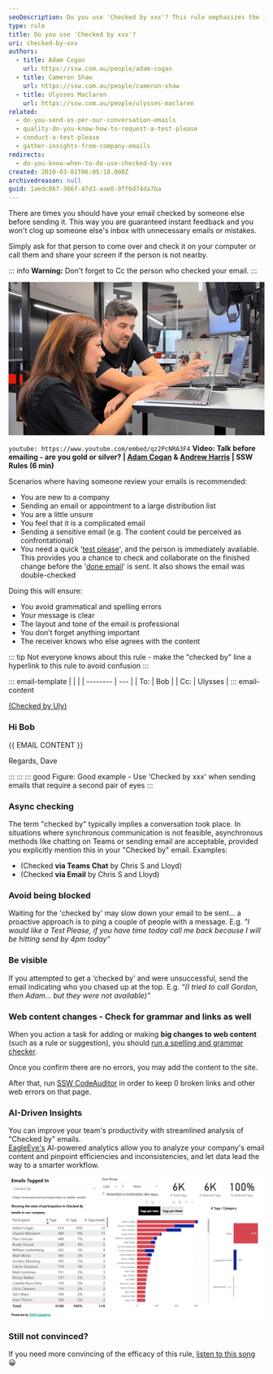 ```yaml
---
seoDescription: Do you use 'Checked by xxx'? This rule emphasizes the importance of having someone review your emails before sending them to ensure accuracy, clarity, and professionalism.
type: rule
title: Do you use 'Checked by xxx'?
uri: checked-by-xxx
authors:
  - title: Adam Cogan
    url: https://ssw.com.au/people/adam-cogan
  - title: Cameron Shaw
    url: https://ssw.com.au/people/cameron-shaw
  - title: Ulysses Maclaren
    url: https://ssw.com.au/people/ulysses-maclaren
related:
  - do-you-send-as-per-our-conversation-emails
  - quality-do-you-know-how-to-request-a-test-please
  - conduct-a-test-please
  - gather-insights-from-company-emails
redirects:
  - do-you-know-when-to-do-use-checked-by-xxx
created: 2010-03-01T06:05:18.000Z
archivedreason: null
guid: 1aedc867-366f-47d3-aae8-9ff6d74da7ba
---
```


There are times you should have your email checked by someone else before sending it. This way you are guaranteed instant feedback and you won't clog up someone else's inbox with unnecessary emails or mistakes.

Simply ask for that person to come over and check it on your computer or call them and share your screen if the person is not nearby.

<!--endintro-->

::: info
**Warning:** Don't forget to Cc the person who checked your email.
:::

![Figure: Consider this the "four-eye principle" (also known as the "two-person rule" or "dual control")](checked-by.png)

`youtube: https://www.youtube.com/embed/qz2PcNRA3F4`
**Video: Talk before emailing - are you gold or silver? | [Adam Cogan](https://ssw.com.au/people/adam-cogan/) & [Andrew Harris](https://ssw.com.au/people/andrew-harris/) | SSW Rules (6 min)**

Scenarios where having someone review your emails is recommended:

- You are new to a company
- Sending an email or appointment to a large distribution list
- You are a little unsure
- You feel that it is a complicated email
- Sending a sensitive email (e.g. The content could be perceived as confrontational)
- You need a quick '[test please](/conduct-a-test-please)', and the person is immediately available. This provides you a chance to check and collaborate on the finished change before the '[done email](/dones-do-you-reply-done-and-delete-the-original-email)' is sent. It also shows the email was double-checked

Doing this will ensure:

- You avoid grammatical and spelling errors
- Your message is clear
- The layout and tone of the email is professional
- You don’t forget anything important
- The receiver knows who else agrees with the content

::: tip
Not everyone knows about this rule - make the "checked by" line a hyperlink to this rule to avoid confusion
:::

::: email-template
| | |
| -------- | --- |
| To: | Bob |
| Cc: | Ulysses |
::: email-content

[(Checked by Uly)](https://www.ssw.com.au/rules/checked-by-xxx/)

### Hi Bob

{{ EMAIL CONTENT }}

Regards,
Dave

:::
:::
::: good
Figure: Good example - Use 'Checked by xxx' when sending emails that require a second pair of eyes
:::

### Async checking

The term "checked by" typically implies a conversation took place. In situations where synchronous communication is not feasible, asynchronous methods like chatting on Teams or sending email are acceptable, provided you explicitly mention this in your "Checked by" email. Examples:

- (Checked **via Teams Chat** by Chris S and Lloyd)
- (Checked **via Email** by Chris S and Lloyd)

### Avoid being blocked

Waiting for the 'checked by' may slow down your email to be sent... a proactive approach is to ping a couple of people with a message. E.g. _"I would like a Test Please, if you have time today call me back because I will be hitting send by 4pm today"_

### Be visible

If you attempted to get a ‘checked by’ and were unsuccessful, send the email indicating who you chased up at the top. E.g. _“(I tried to call Gordon, then Adam... but they were not available)”_

### Web content changes - Check for grammar and links as well

When you action a task for adding or making **big changes to web content** (such as a rule or suggestion), you should [run a spelling and grammar checker](/do-you-use-spelling-and-grammar-checker-to-make-your-email-professional).

Once you confirm there are no errors, you may add the content to the site.

After that, run [SSW CodeAuditor](https://codeauditor.com) in order to keep 0 broken links and other web errors on that page.

### AI-Driven Insights

You can improve your team's productivity with streamlined analysis of "Checked by" emails.  
[EagleEye's](https://ssweagleeye.com/) AI-powered analytics allow you to analyze your company's email content and pinpoint efficiencies and inconsistencies, and let data lead the way to a smarter workflow.

![Figure: Example of a "Checked by" report generated by AI](eagle-eye-report.png)

### Still not convinced?

If you need more convincing of the efficacy of this rule, [listen to this song](https://app.suno.ai/song/ebd75192-9787-4c94-b0b2-b48f1bd313bb/) 😀
